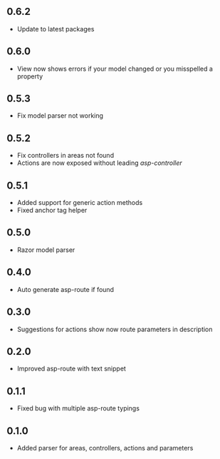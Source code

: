 ## 0.6.2

* Update to latest packages

## 0.6.0

* View now shows errors if your model changed or you misspelled a property

## 0.5.3

* Fix model parser not working 

## 0.5.2

* Fix controllers in areas not found
* Actions are now exposed without leading *asp-controller*

## 0.5.1

* Added support for generic action methods
* Fixed anchor tag helper

## 0.5.0

* Razor model parser

## 0.4.0

* Auto generate asp-route if found

## 0.3.0

* Suggestions for actions show now route parameters in description

## 0.2.0

* Improved asp-route with text snippet

## 0.1.1

* Fixed bug with multiple asp-route typings

## 0.1.0

* Added parser for areas, controllers, actions and parameters